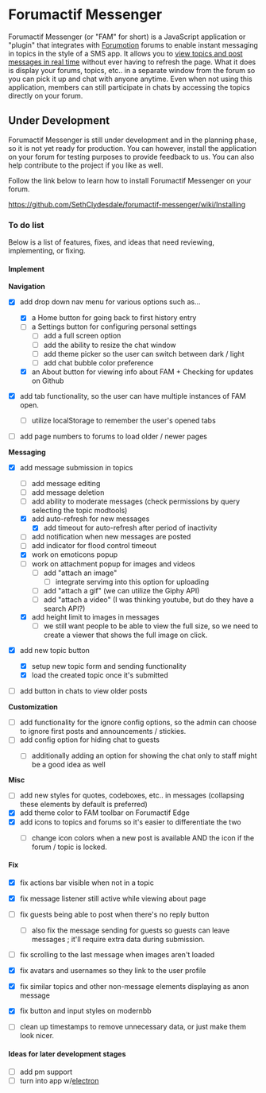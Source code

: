 # Forumactif Messenger
Forumactif Messenger (or "FAM" for short) is a JavaScript application or "plugin" that integrates with [Forumotion](https://www.forumotion.com/) forums to enable instant messaging in topics in the style of a SMS app. It allows you to [view topics and post messages in real time](https://i58.servimg.com/u/f58/18/21/41/30/w4f56y10.gif) without ever having to refresh the page. What it does is display your forums, topics, etc.. in a separate window from the forum so you can pick it up and chat with anyone anytime. Even when not using this application, members can still participate in chats by accessing the topics directly on your forum.


## Under Development
Forumactif Messenger is still under development and in the planning phase, so it is not yet ready for production. You can however, install the application on your forum for testing purposes to provide feedback to us. You can also help contribute to the project if you like as well.

Follow the link below to learn how to install Forumactif Messenger on your forum.

https://github.com/SethClydesdale/forumactif-messenger/wiki/Installing


### To do list
Below is a list of features, fixes, and ideas that need reviewing, implementing, or fixing.

#### Implement

**Navigation**

- [x] add drop down nav menu for various options such as...
  - [x] a Home button for going back to first history entry
  - [ ] a Settings button for configuring personal settings
    - [ ] add a full screen option
    - [ ] add the ability to resize the chat window
    - [ ] add theme picker so the user can switch between dark / light
    - [ ] add chat bubble color preference
  - [x] an About button for viewing info about FAM + Checking for updates on Github
- [x] add tab functionality, so the user can have multiple instances of FAM open.
  - [ ] utilize localStorage to remember the user's opened tabs
- [ ] add page numbers to forums to load older / newer pages


**Messaging**

- [x] add message submission in topics
  - [ ] add message editing
  - [ ] add message deletion
  - [ ] add ability to moderate messages (check permissions by query selecting the topic modtools)
  - [x] add auto-refresh for new messages
    - [x] add timeout for auto-refresh after period of inactivity
  - [ ] add notification when new messages are posted
  - [ ] add indicator for flood control timeout
  - [x] work on emoticons popup
  - [ ] work on attachment popup for images and videos
    - [ ] add "attach an image"
      - [ ] integrate servimg into this option for uploading
    - [ ] add "attach a gif" (we can utilize the Giphy API)
    - [ ] add "attach a video" (I was thinking youtube, but do they have a search API?)
  - [x] add height limit to images in messages
    - [ ] we still want people to be able to view the full size, so we need to create a viewer that shows the full image on click.
- [x] add new topic button
  - [x] setup new topic form and sending functionality
  - [x] load the created topic once it's submitted
- [ ] add button in chats to view older posts


**Customization**

- [ ] add functionality for the ignore config options, so the admin can choose to ignore first posts and announcements / stickies.
- [ ] add config option for hiding chat to guests
  - [ ] additionally adding an option for showing the chat only to staff might be a good idea as well


**Misc**

- [ ] add new styles for quotes, codeboxes, etc.. in messages (collapsing these elements by default is preferred)
- [x] add theme color to FAM toolbar on Forumactif Edge
- [x] add icons to topics and forums so it's easier to differentiate the two
  - [ ] change icon colors when a new post is available AND the icon if the forum / topic is locked.


#### Fix
- [x] fix actions bar visible when not in a topic
- [x] fix message listener still active while viewing about page
- [ ] fix guests being able to post when there's no reply button
  - [ ] also fix the message sending for guests so guests can leave messages ; it'll require extra data during submission.
- [ ] fix scrolling to the last message when images aren't loaded
- [x] fix avatars and usernames so they link to the user profile
- [x] fix similar topics and other non-message elements displaying as anon message
- [x] fix button and input styles on modernbb
- [ ] clean up timestamps to remove unnecessary data, or just make them look nicer.


#### Ideas for later development stages
- [ ] add pm support
- [ ] turn into app w/[electron](https://electron.atom.io/)
